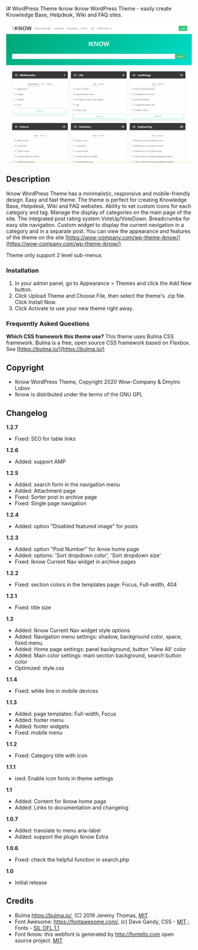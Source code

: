 l# WordPress Theme Iknow
Iknow WordPress Theme - easily create Knowledge Base, Helpdesk, Wiki and FAQ sites.

![](screenshot.png)

## Description

Iknow WordPress Theme has a minimalistic, responsive and mobile-friendly design. Easy and fast theme. The theme is perfect for creating Knowledge Base, Helpdesk, Wiki and FAQ websites. Ability to set custom icons for each category and tag. Manage the display of categories on the main page of the site. The integrated post rating system VoteUp/VoteDown. Breadcrumbs for easy site navigation. Custom widget to display the current navigation in a category and in a separate post. You can view the appearance and features of the theme on the site [https://wow-company.com/wp-theme-iknow/](https://wow-company.com/wp-theme-iknow/)

Theme only support 2 level sub-menus

### Installation

1. In your admin panel, go to Appearance > Themes and click the Add New button.
2. Click Upload Theme and Choose File, then select the theme's .zip file. Click Install Now.
3. Click Activate to use your new theme right away.

### Frequently Asked Questions 

**Which CSS framework this theme use?** 
This theme uses Bulma CSS framework. Bulma is a free, open source CSS framework based on Flexbox. See [https://bulma.io/](https://bulma.io/)

## Copyright

- Iknow WordPress Theme, Copyright 2020 Wow-Company & Dmytro Lobov
- Iknow is distributed under the terms of the GNU GPL

## Changelog
**1.2.7**
* Fixed: SEO for table links

**1.2.6**
* Added: support AMP

**1.2.5**
* Added: search form in the navigation menu
* Added: Attachment page
* Fixed: Sorter post in archive page
* Fixed: Single page navigation

**1.2.4**
* Added: option "Disabled featured image" for posts

**1.2.3**
* Added: option "Post Number" for iknoe home page
* Added: options: 'Sort dropdown color', 'Sort dropdown size'
* Fixed: Iknow Current Nav widget in archive pages

**1.2.2**
* Fixed: section colors in the templates page: Focus,  Full-width, 404

**1.2.1**
* Fixed: title size

**1.2**
* Added: Iknow Current Nav widget style options
* Added: Navigation menu settings: shadow, background color, space, fixed menu.
* Added: Home page settings: panel background, button 'View All' color
* Added: Main color settings: main section background, search button color
* Optimized: style.css

**1.1.4**
* Fixed: white line in mobile devices

**1.1.3**
* Added: page templates: Full-width, Focus
* Added: footer menu
* Added: footer widgets
* Fixed: mobile menu

**1.1.2**
* Fixed: Category title with icon

**1.1.1**
* ixed: Enable icon fonts in theme settings

**1.1**
* Added: Content for Iknow home page
* Added: Links to documentation and changelog

**1.0.7**
* Added: translate to menu aria-label
* Added: support the plugin Iknow Extra

**1.0.6** 
* Fixed: check the helpful function in search.php

**1.0**
* Initial release

## Credits

* Bulma https://bulma.io/, (C) 2019 Jeremy Thomas, [MIT](https://opensource.org/licenses/MIT)
* Font Awesome: https://fontawesome.com/, (c) Dave Gandy, CSS - [MIT](http://opensource.org/licenses/MIT) ; Fonts - [SIL OFL 1.1](http://scripts.sil.org/OFL)
* Font Iknow: this webfont is generated by http://fontello.com open source project. [MIT](http://opensource.org/licenses/MIT)